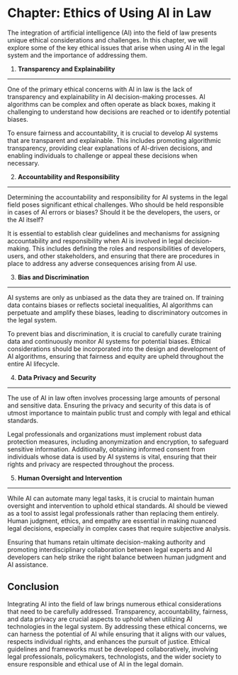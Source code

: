 Chapter: Ethics of Using AI in Law
==================================

The integration of artificial intelligence (AI) into the field of law presents unique ethical considerations and challenges. In this chapter, we will explore some of the key ethical issues that arise when using AI in the legal system and the importance of addressing them.

1. **Transparency and Explainability**
--------------------------------------

One of the primary ethical concerns with AI in law is the lack of transparency and explainability in AI decision-making processes. AI algorithms can be complex and often operate as black boxes, making it challenging to understand how decisions are reached or to identify potential biases.

To ensure fairness and accountability, it is crucial to develop AI systems that are transparent and explainable. This includes promoting algorithmic transparency, providing clear explanations of AI-driven decisions, and enabling individuals to challenge or appeal these decisions when necessary.

2. **Accountability and Responsibility**
----------------------------------------

Determining the accountability and responsibility for AI systems in the legal field poses significant ethical challenges. Who should be held responsible in cases of AI errors or biases? Should it be the developers, the users, or the AI itself?

It is essential to establish clear guidelines and mechanisms for assigning accountability and responsibility when AI is involved in legal decision-making. This includes defining the roles and responsibilities of developers, users, and other stakeholders, and ensuring that there are procedures in place to address any adverse consequences arising from AI use.

3. **Bias and Discrimination**
------------------------------

AI systems are only as unbiased as the data they are trained on. If training data contains biases or reflects societal inequalities, AI algorithms can perpetuate and amplify these biases, leading to discriminatory outcomes in the legal system.

To prevent bias and discrimination, it is crucial to carefully curate training data and continuously monitor AI systems for potential biases. Ethical considerations should be incorporated into the design and development of AI algorithms, ensuring that fairness and equity are upheld throughout the entire AI lifecycle.

4. **Data Privacy and Security**
--------------------------------

The use of AI in law often involves processing large amounts of personal and sensitive data. Ensuring the privacy and security of this data is of utmost importance to maintain public trust and comply with legal and ethical standards.

Legal professionals and organizations must implement robust data protection measures, including anonymization and encryption, to safeguard sensitive information. Additionally, obtaining informed consent from individuals whose data is used by AI systems is vital, ensuring that their rights and privacy are respected throughout the process.

5. **Human Oversight and Intervention**
---------------------------------------

While AI can automate many legal tasks, it is crucial to maintain human oversight and intervention to uphold ethical standards. AI should be viewed as a tool to assist legal professionals rather than replacing them entirely. Human judgment, ethics, and empathy are essential in making nuanced legal decisions, especially in complex cases that require subjective analysis.

Ensuring that humans retain ultimate decision-making authority and promoting interdisciplinary collaboration between legal experts and AI developers can help strike the right balance between human judgment and AI assistance.

Conclusion
----------

Integrating AI into the field of law brings numerous ethical considerations that need to be carefully addressed. Transparency, accountability, fairness, and data privacy are crucial aspects to uphold when utilizing AI technologies in the legal system. By addressing these ethical concerns, we can harness the potential of AI while ensuring that it aligns with our values, respects individual rights, and enhances the pursuit of justice. Ethical guidelines and frameworks must be developed collaboratively, involving legal professionals, policymakers, technologists, and the wider society to ensure responsible and ethical use of AI in the legal domain.
